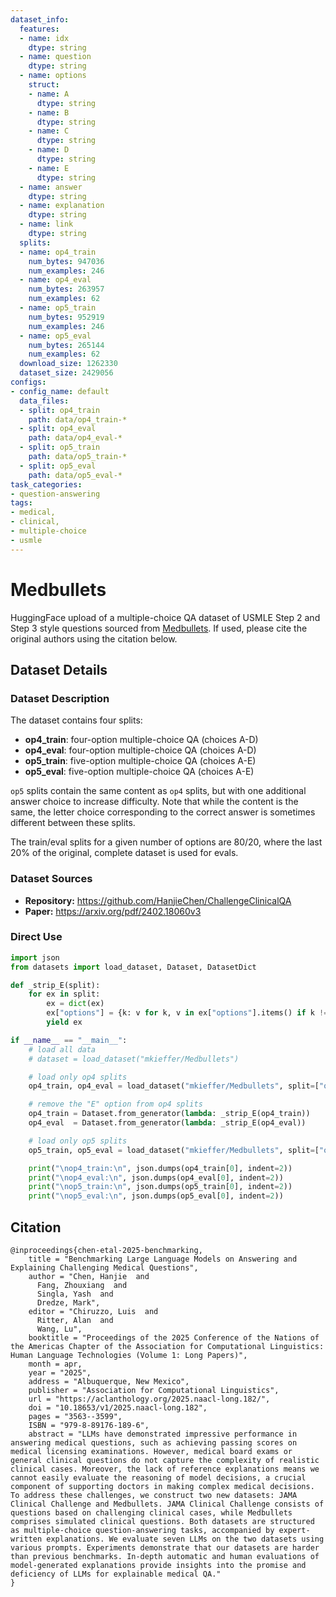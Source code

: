 ```yaml
---
dataset_info:
  features:
  - name: idx
    dtype: string
  - name: question
    dtype: string
  - name: options
    struct:
    - name: A
      dtype: string
    - name: B
      dtype: string
    - name: C
      dtype: string
    - name: D
      dtype: string
    - name: E
      dtype: string
  - name: answer
    dtype: string
  - name: explanation
    dtype: string
  - name: link
    dtype: string
  splits:
  - name: op4_train
    num_bytes: 947036
    num_examples: 246
  - name: op4_eval
    num_bytes: 263957
    num_examples: 62
  - name: op5_train
    num_bytes: 952919
    num_examples: 246
  - name: op5_eval
    num_bytes: 265144
    num_examples: 62
  download_size: 1262330
  dataset_size: 2429056
configs:
- config_name: default
  data_files:
  - split: op4_train
    path: data/op4_train-*
  - split: op4_eval
    path: data/op4_eval-*
  - split: op5_train
    path: data/op5_train-*
  - split: op5_eval
    path: data/op5_eval-*
task_categories:
- question-answering
tags:
- medical,
- clinical,
- multiple-choice
- usmle
---
```


# Medbullets

HuggingFace upload of a multiple-choice QA dataset of USMLE Step 2 and Step 3 style questions sourced from [Medbullets](https://step2.medbullets.com/). If used, please cite the original authors using the citation below.

## Dataset Details

### Dataset Description

The dataset contains four splits:
  - **op4_train**: four-option multiple-choice QA (choices A-D)
  - **op4_eval**: four-option multiple-choice QA (choices A-D)
  - **op5_train**: five-option multiple-choice QA (choices A-E)
  - **op5_eval**: five-option multiple-choice QA (choices A-E)

`op5` splits contain the same content as `op4` splits, but with one additional answer choice to increase difficulty. Note that while the content is the same, the letter choice corresponding to the correct answer is sometimes different between these splits.

The train/eval splits for a given number of options are 80/20, where the last 20% of the original, complete dataset is used for evals.

### Dataset Sources

- **Repository:** https://github.com/HanjieChen/ChallengeClinicalQA
- **Paper:** https://arxiv.org/pdf/2402.18060v3

### Direct Use

```python
import json
from datasets import load_dataset, Dataset, DatasetDict

def _strip_E(split):
    for ex in split:
        ex = dict(ex)
        ex["options"] = {k: v for k, v in ex["options"].items() if k != "E"}
        yield ex

if __name__ == "__main__":
    # load all data
    # dataset = load_dataset("mkieffer/Medbullets")

    # load only op4 splits
    op4_train, op4_eval = load_dataset("mkieffer/Medbullets", split=["op4_train", "op4_eval"])

    # remove the "E" option from op4 splits
    op4_train = Dataset.from_generator(lambda: _strip_E(op4_train))
    op4_eval  = Dataset.from_generator(lambda: _strip_E(op4_eval))

    # load only op5 splits
    op5_train, op5_eval = load_dataset("mkieffer/Medbullets", split=["op5_train", "op5_eval"])

    print("\nop4_train:\n", json.dumps(op4_train[0], indent=2))
    print("\nop4_eval:\n", json.dumps(op4_eval[0], indent=2))
    print("\nop5_train:\n", json.dumps(op5_train[0], indent=2))
    print("\nop5_eval:\n", json.dumps(op5_eval[0], indent=2))
```



## Citation 

```
@inproceedings{chen-etal-2025-benchmarking,
    title = "Benchmarking Large Language Models on Answering and Explaining Challenging Medical Questions",
    author = "Chen, Hanjie  and
      Fang, Zhouxiang  and
      Singla, Yash  and
      Dredze, Mark",
    editor = "Chiruzzo, Luis  and
      Ritter, Alan  and
      Wang, Lu",
    booktitle = "Proceedings of the 2025 Conference of the Nations of the Americas Chapter of the Association for Computational Linguistics: Human Language Technologies (Volume 1: Long Papers)",
    month = apr,
    year = "2025",
    address = "Albuquerque, New Mexico",
    publisher = "Association for Computational Linguistics",
    url = "https://aclanthology.org/2025.naacl-long.182/",
    doi = "10.18653/v1/2025.naacl-long.182",
    pages = "3563--3599",
    ISBN = "979-8-89176-189-6",
    abstract = "LLMs have demonstrated impressive performance in answering medical questions, such as achieving passing scores on medical licensing examinations. However, medical board exams or general clinical questions do not capture the complexity of realistic clinical cases. Moreover, the lack of reference explanations means we cannot easily evaluate the reasoning of model decisions, a crucial component of supporting doctors in making complex medical decisions. To address these challenges, we construct two new datasets: JAMA Clinical Challenge and Medbullets. JAMA Clinical Challenge consists of questions based on challenging clinical cases, while Medbullets comprises simulated clinical questions. Both datasets are structured as multiple-choice question-answering tasks, accompanied by expert-written explanations. We evaluate seven LLMs on the two datasets using various prompts. Experiments demonstrate that our datasets are harder than previous benchmarks. In-depth automatic and human evaluations of model-generated explanations provide insights into the promise and deficiency of LLMs for explainable medical QA."
}
```